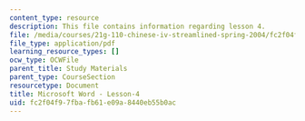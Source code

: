 ```yaml
---
content_type: resource
description: This file contains information regarding lesson 4.
file: /media/courses/21g-110-chinese-iv-streamlined-spring-2004/fc2f04f97fbafb61e09a8440eb55b0ac_MIT21G_110S04_Lesson_4.pdf
file_type: application/pdf
learning_resource_types: []
ocw_type: OCWFile
parent_title: Study Materials
parent_type: CourseSection
resourcetype: Document
title: Microsoft Word - Lesson-4
uid: fc2f04f9-7fba-fb61-e09a-8440eb55b0ac
---
```

